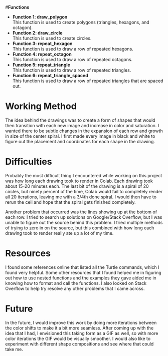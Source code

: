 #**Functions**
- **Function 1: draw_polygon**\
This function is used to create polygons (triangles, hexagons, and octagon).
- **Function 2: draw_circle**\
This function is used to create circles.
- **Function 3: repeat_hexagon**\
This function is used to draw a row of repeated hexagons.
- **Function 4: repeat_octagon**\
This function is used to draw a row of repeated octagons.
- **Function 5: repeat_triangle**\
This function is used to draw a row of repeated triangles.
- **Function 6: repeat_triangle_spaced**\
This function is used to draw a row of repeated triangles that are spaced out.

# **Working Method**
The idea behind the drawings was to create a form of shapes that would then transition with each new image and increase in color and saturation. I wanted there to be subtle changes in the expansion of each row and growth in size of the center spiral. I first made every image in black and white to figure out the placement and coordinates for each shape in the drawing. 

# **Difficulties**

Probably the most difficult thing I encountered while working on this project was how long each drawing took to render in Colab. Each drawing took about 15-20 minutes each. The last bit of the drawing is a spiral of 20 circles, but ninety percent of the time, Colab would fail to completely render all 20 iterations, leaving me with a 3/4th done spiral. I would then have to rerun the cell and hope that the spiral gets finished completely.

Another problem that occurred was the lines showing up at the bottom of each row. I tried to search up solutions on Google/Stack Overflow, but I was unable to figure out the source behind this problem. I tried multiple methods of trying to zero in on the source, but this combined with how long each drawing took to render really ate up a lot of my time.

# **Resources**

I found some references online that listed all the Turtle commands, which I found very helpful. Some other resources that I found helped me in figuring out how to use nested functions and the examples they gave aided me in knowing how to format and call the functions. I also looked on Stack Overflow to help try resolve any other problems that I came across.


# **Future**

In the future, I would improve this work by doing more iterations between the color shifts to make it a bit more seamless. After coming up with the idea that I had, I envisioned this taking form as a GIF as well, so with more color iterations the GIF would be visually smoother. I would also like to experiment with different shape compositions and see where that could take me.
